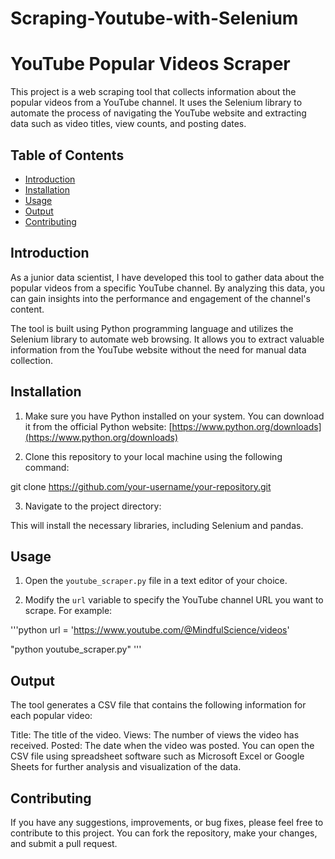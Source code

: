 # Scraping-Youtube-with-Selenium

# YouTube Popular Videos Scraper

This project is a web scraping tool that collects information about the popular videos from a YouTube channel. It uses the Selenium library to automate the process of navigating the YouTube website and extracting data such as video titles, view counts, and posting dates.

## Table of Contents

- [Introduction](#introduction)
- [Installation](#installation)
- [Usage](#usage)
- [Output](#output)
- [Contributing](#contributing)

## Introduction

As a junior data scientist, I have developed this tool to gather data about the popular videos from a specific YouTube channel. By analyzing this data, you can gain insights into the performance and engagement of the channel's content.

The tool is built using Python programming language and utilizes the Selenium library to automate web browsing. It allows you to extract valuable information from the YouTube website without the need for manual data collection.

## Installation

1. Make sure you have Python installed on your system. You can download it from the official Python website: [https://www.python.org/downloads](https://www.python.org/downloads)

2. Clone this repository to your local machine using the following command:

git clone https://github.com/your-username/your-repository.git


3. Navigate to the project directory:


This will install the necessary libraries, including Selenium and pandas.

## Usage

1. Open the `youtube_scraper.py` file in a text editor of your choice.

2. Modify the `url` variable to specify the YouTube channel URL you want to scrape. For example:

'''python
url = 'https://www.youtube.com/@MindfulScience/videos'

"python youtube_scraper.py" '''

## Output
The tool generates a CSV file that contains the following information for each popular video:

Title: The title of the video.
Views: The number of views the video has received.
Posted: The date when the video was posted.
You can open the CSV file using spreadsheet software such as Microsoft Excel or Google Sheets for further analysis and visualization of the data.

## Contributing
If you have any suggestions, improvements, or bug fixes, please feel free to contribute to this project. You can fork the repository, make your changes, and submit a pull request.
